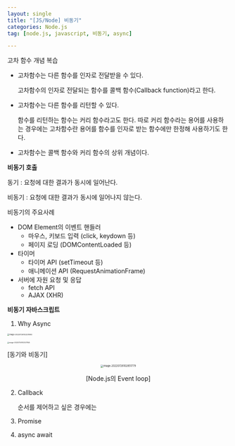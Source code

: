 ```yaml
---
layout: single
title: "[JS/Node] 비동기"
categories: Node.js
tag: [node.js, javascript, 비동기, async]

---
```


고차 함수 개념 복습

- 고차함수는 다른 함수를 인자로 전달받을 수 있다.

  고차함수의 인자로 전달되는 함수를 콜백 함수(Callback function)라고 한다.

- 고차함수는 다른 함수를 리턴할 수 있다.

  함수를 리턴하는 함수는 커리 함수라고도 한다. 따로 커리 함수라는 용어를 사용하는 경우에는 고차함수란 용어를 함수를 인자로 받는 함수에만 한정해 사용하기도 한다.

- 고차함수는 콜백 함수와 커리 함수의 상위 개념이다.

**비동기 호출**

동기 : 요청에 대한 결과가 동시에 일어난다.

비동기 : 요청에 대한 결과가 동시에 일어나지 않는다.

비동기의 주요사례

- DOM Element의 이벤트 핸들러
  - 마우스, 키보드 입력 (click, keydown 등)
  - 페이지 로딩 (DOMContentLoaded 등)
- 타이머
  - 타이머 API (setTimeout 등)
  - 애니메이션 API (RequestAnimationFrame)
- 서버에 자원 요청 및 응답
  - fetch API
  - AJAX (XHR)

**비동기 자바스크립트**

1. Why Async

   <center>
<img src="../../images/2022-07-26-nj_third/image-20220726102231693.png" alt="image-20220726102231693" style="zoom:28%;" />
   
<img src="../../images/2022-07-26-nj_third/image-20220726102327845.png" alt="image-20220726102327845" style="zoom: 25%;" /><br>
   
[동기와 비동기]
   
</center>
   
<center>
   <img src="../../images/2022-07-26-nj_third/image-20220726102851779.png" alt="image-20220726102851779" style="zoom:40%;" /><br>

   [Node.js의 Event loop]

   </center>

2. Callback

   순서를 제어하고 싶은 경우에는 

3. Promise

4. async await